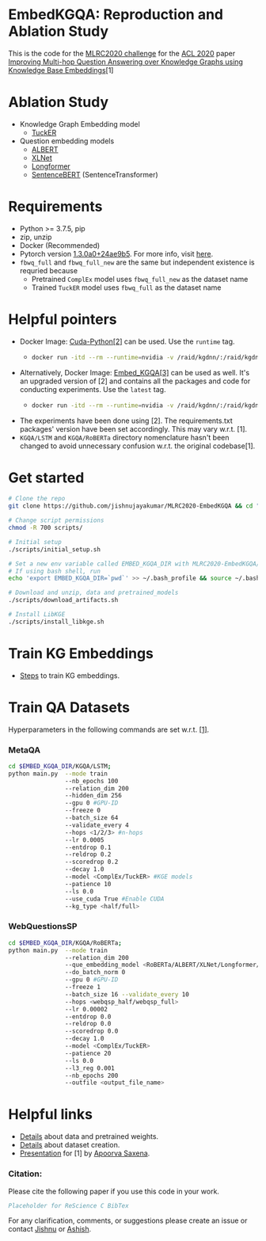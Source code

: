 # EmbedKGQA: Reproduction and Ablation Study 
This is the code for the [MLRC2020 challenge](https://paperswithcode.com/rc2020) for the [ACL 2020](https://acl2020.org/) paper [Improving Multi-hop Question Answering over Knowledge Graphs using Knowledge Base Embeddings](https://malllabiisc.github.io/publications/papers/final_embedkgqa.pdf)[1]

# Ablation Study
- Knowledge Graph Embedding model
     - [TuckER](https://arxiv.org/abs/1902.00898)
- Question embedding models
    - [ALBERT](https://arxiv.org/abs/1909.11942)
    - [XLNet](https://arxiv.org/abs/1906.08237)
    - [Longformer](https://arxiv.org/abs/2004.05150)
    - [SentenceBERT](https://arxiv.org/abs/1908.10084) (SentenceTransformer)

# Requirements
- Python >= 3.7.5, pip
- zip, unzip
- Docker (Recommended)
- Pytorch version [1.3.0a0+24ae9b5](https://github.com/pytorch/pytorch/tree/24ae9b504094937fbc7c24012fbe5c601e024bcd). For more info, visit [here](https://docs.nvidia.com/deeplearning/frameworks/pytorch-release-notes/rel_19-10.html).
- `fbwq_full` and `fbwq_full_new` are the same but independent existence is requried because
    - Pretrained `ComplEx` model uses `fbwq_full_new` as the dataset name
    - Trained `TuckER` model uses `fbwq_full` as the dataset name


# Helpful pointers
- Docker Image: [Cuda-Python[2]](https://hub.docker.com/r/qts8n/cuda-python/) can be used. Use the `runtime` tag.
    - ```bash
      docker run -itd --rm --runtime=nvidia -v /raid/kgdnn/:/raid/kgdnn/ --name embedkgqa__4567 -e NVIDIA_VISIBLE_DEVICES=4,5,6,7  -p 7777:7777 qts8n/cuda-python:runtime
      ```
- Alternatively, Docker Image: [Embed_KGQA[3]](https://hub.docker.com/r/jishnup/embed_kgqa) can be used as well. It's an upgraded version of [2] and contains all the packages and code for conducting experiments. Use the `latest` tag.
    - ```bash
      docker run -itd --rm --runtime=nvidia -v /raid/kgdnn/:/raid/kgdnn/ --name embedkgqa__4567 -e NVIDIA_VISIBLE_DEVICES=4,5,6,7  -p 7777:7777 jishnup/embed_kgqa:latest
      ```
- The experiments have been done using [2]. The requirements.txt packages' version have been set accordingly. This may vary w.r.t. [1].
- `KGQA/LSTM` and `KGQA/RoBERTa` directory nomenclature hasn't been changed to avoid unnecessary confusion w.r.t. the original codebase[1].

# Get started
```bash
# Clone the repo
git clone https://github.com/jishnujayakumar/MLRC2020-EmbedKGQA && cd "$_"

# Change script permissions
chmod -R 700 scripts/

# Initial setup
./scripts/initial_setup.sh

# Set a new env variable called EMBED_KGQA_DIR with MLRC2020-EmbedKGQA/ directory's absolute path as value
# If using bash shell, run 
echo 'export EMBED_KGQA_DIR=`pwd`' >> ~/.bash_profile && source ~/.bash_profile

# Download and unzip, data and pretrained_models
./scripts/download_artifacts.sh

# Install LibKGE
./scripts/install_libkge.sh
```

# Train KG Embeddings
- [Steps](https://github.com/jishnujayakumar/MLRC2020-EmbedKGQA/blob/main/train_embeddings/README.md#steps-to-train-knowledge-graph-embedding-models) to train KG embeddings.

# Train QA Datasets
Hyperparameters in the following commands are set w.r.t. [[1]](https://github.com/malllabiisc/EmbedKGQA#metaqa).
### MetaQA
```bash
cd $EMBED_KGQA_DIR/KGQA/LSTM;
python main.py  --mode train 
                --nb_epochs 100
                --relation_dim 200
                --hidden_dim 256
                --gpu 0 #GPU-ID
                --freeze 0 
                --batch_size 64
                --validate_every 4 
                --hops <1/2/3> #n-hops
                --lr 0.0005 
                --entdrop 0.1 
                --reldrop 0.2  
                --scoredrop 0.2
                --decay 1.0
                --model <ComplEx/TuckER> #KGE models
                --patience 10 
                --ls 0.0 
                --use_cuda True #Enable CUDA
                --kg_type <half/full>
```

### WebQuestionsSP
```bash
cd $EMBED_KGQA_DIR/KGQA/RoBERTa;
python main.py  --mode train 
                --relation_dim 200
                --que_embedding_model <RoBERTa/ALBERT/XLNet/Longformer/SentenceTransformer>
                --do_batch_norm 0
                --gpu 0 #GPU-ID
                --freeze 1 
                --batch_size 16 --validate_every 10 
                --hops <webqsp_half/webqsp_full>
                --lr 0.00002 
                --entdrop 0.0 
                --reldrop 0.0 
                --scoredrop 0.0
                --decay 1.0 
                --model <ComplEx/TuckER> 
                --patience 20 
                --ls 0.0 
                --l3_reg 0.001 
                --nb_epochs 200 
                --outfile <output_file_name>
```

# Helpful links
- [Details](https://github.com/malllabiisc/EmbedKGQA#instructions) about data and pretrained weights.
- [Details](https://github.com/malllabiisc/EmbedKGQA#dataset-creation) about dataset creation.
- [Presentation](https://slideslive.com/38929421/improving-multihop-question-answering-over-knowledge-graphs-using-knowledge-base-embeddings) for [1] by [Apoorva Saxena](https://apoorvumang.github.io/).


### Citation:
Please cite the following paper if you use this code in your work.

```bibtex
Placeholder for ReScience C BibTex
```

For any clarification, comments, or suggestions please create an issue or contact [Jishnu](https://jishnujayakumar.github.io/) or [Ashish](mailto:asardana@nvidia.com).
